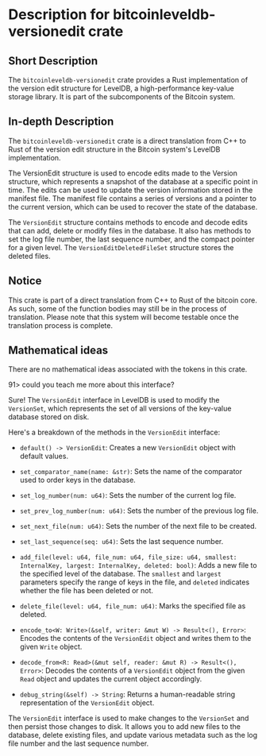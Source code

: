 # Description for bitcoinleveldb-versionedit crate

## Short Description

The `bitcoinleveldb-versionedit` crate provides
a Rust implementation of the version edit
structure for LevelDB, a high-performance
key-value storage library. It is part of the
subcomponents of the Bitcoin system.

## In-depth Description

The `bitcoinleveldb-versionedit` crate is a direct
translation from C++ to Rust of the version edit
structure in the Bitcoin system's LevelDB
implementation.

The VersionEdit structure is used to encode edits
made to the Version structure, which represents
a snapshot of the database at a specific point in
time. The edits can be used to update the version
information stored in the manifest file. The
manifest file contains a series of versions and
a pointer to the current version, which can be
used to recover the state of the database.

The `VersionEdit` structure contains methods to
encode and decode edits that can add, delete or
modify files in the database. It also has methods
to set the log file number, the last sequence
number, and the compact pointer for a given
level. The `VersionEditDeletedFileSet` structure
stores the deleted files.

## Notice

This crate is part of a direct translation from
C++ to Rust of the bitcoin core. As such, some of
the function bodies may still be in the process of
translation. Please note that this system will
become testable once the translation process is
complete.

## Mathematical ideas

There are no mathematical ideas associated with
the tokens in this crate.

91> could you teach me more about this interface?

Sure! The `VersionEdit` interface in LevelDB is
used to modify the `VersionSet`, which represents
the set of all versions of the key-value database
stored on disk.

Here's a breakdown of the methods in the
`VersionEdit` interface:

- `default() -> VersionEdit`: Creates a new
  `VersionEdit` object with default values.

- `set_comparator_name(name: &str)`: Sets the name
  of the comparator used to order keys in the
  database.

- `set_log_number(num: u64)`: Sets the number of
  the current log file.

- `set_prev_log_number(num: u64)`: Sets the number
  of the previous log file.

- `set_next_file(num: u64)`: Sets the number of
  the next file to be created.

- `set_last_sequence(seq: u64)`: Sets the last
  sequence number.

- `add_file(level: u64, file_num: u64, file_size:
  u64, smallest: InternalKey, largest:
  InternalKey, deleted: bool)`: Adds a new file to
  the specified level of the database. The
  `smallest` and `largest` parameters specify the
  range of keys in the file, and `deleted`
  indicates whether the file has been deleted or
  not.

- `delete_file(level: u64, file_num: u64)`: Marks
  the specified file as deleted.

- `encode_to<W: Write>(&self, writer: &mut W) ->
  Result<(), Error>`: Encodes the contents of the
  `VersionEdit` object and writes them to the
  given `Write` object.

- `decode_from<R: Read>(&mut self, reader: &mut R)
  -> Result<(), Error>`: Decodes the contents of
  a `VersionEdit` object from the given `Read`
  object and updates the current object
  accordingly.

- `debug_string(&self) -> String`: Returns
  a human-readable string representation of the
  `VersionEdit` object.

The `VersionEdit` interface is used to make
changes to the `VersionSet` and then persist those
changes to disk. It allows you to add new files to
the database, delete existing files, and update
various metadata such as the log file number and
the last sequence number.
